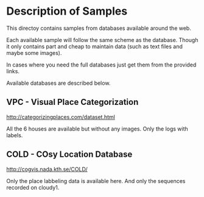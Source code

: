 Description of Samples
======================

This directoy contains samples from databases available around the web.

Each available sample will follow the same scheme as the database.
Though it only contains part and cheap to maintain data (such as text
files and maybe some images).

In cases where you need the full databases just get them from the provided links.


Available databases are described below.

VPC - Visual Place Categorization
---------------------------------
http://categorizingplaces.com/dataset.html

All the 6 houses are available but without any images.
Only the logs with labels.


COLD - COsy Location Database
-----------------------------
http://cogvis.nada.kth.se/COLD/

Only the place labbeling data is available here.
And only the sequences recorded on cloudy1.

